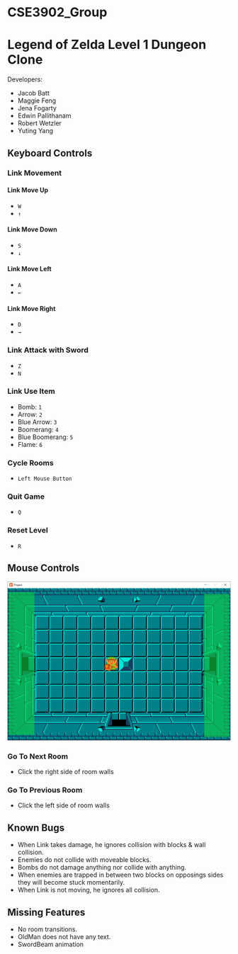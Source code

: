 # CSE3902_Group 

# Legend of Zelda Level 1 Dungeon Clone
Developers: 
- Jacob Batt
- Maggie Feng
- Jena Fogarty 
- Edwin Pallithanam 
- Robert Wetzler
- Yuting Yang

## Keyboard Controls
### Link Movement
#### Link Move Up
- ```W```
- ```↑```
#### Link Move Down
- ```S```
- ```↓```
#### Link Move Left
- ```A```
- ```←```
#### Link Move Right
- ```D```
- ```→```
### Link Attack with Sword
- ```Z```
- ```N```
### Link Use Item
- Bomb: ```1```
- Arrow: ```2```
- Blue Arrow: ```3```
- Boomerang: ```4```
- Blue Boomerang: ```5```
- Flame: ```6```
### Cycle Rooms
- ```Left Mouse Button```
### Quit Game
- ```Q```
### Reset Level
- ```R```

## Mouse Controls
![alt text](https://github.com/RobertWetzler/CSE3902_Group/blob/defc779230380615480dc852efe908662521e6d8/MouseControllerExample.png?raw=true)
### Go To Next Room
- Click the right side of room walls
### Go To Previous Room
- Click the left side of room walls


## Known Bugs
- When Link takes damage, he ignores collision with blocks & wall collision. 
- Enemies do not collide with moveable blocks.
- Bombs do not damage anything nor collide with anything.
- When enemies are trapped in between two blocks on opposings sides they will become stuck momentarily.
- When Link is not moving, he ignores all collision. 

## Missing Features
- No room transitions.
- OldMan does not have any text. 
- SwordBeam animation
